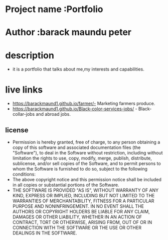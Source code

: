 # Project name :Portfolio
# Author :barack maundu peter 
# description
- it is a portfolio that talks about me,my interests and capabilities.
# live links

- https://barackmaund1.github.io/farmer/- Marketing farmers produce.
- https://barackmaund1.github.io/Black-color-services-jobs/ - Black-collar-jobs and abroad jobs.
## license

- Permission is hereby granted, free of charge, to any person obtaining a copy of this software and associated            documentation files (the "Software"), to deal in the Software without restriction, including without limitation the      rights to use, copy, modify, merge, publish, distribute, sublicense, and/or sell copies of the Software, and to permit   persons to whom the Software is furnished to do so, subject to the following conditions:
- The above copyright notice and this permission notice shall be included in all copies or substantial portions of the     Software.
- THE SOFTWARE IS PROVIDED "AS IS", WITHOUT WARRANTY OF ANY KIND, EXPRESS OR IMPLIED, INCLUDING BUT NOT LIMITED TO THE     WARRANTIES OF MERCHANTABILITY, FITNESS FOR A PARTICULAR PURPOSE AND NONINFRINGEMENT. IN NO EVENT SHALL THE AUTHORS OR    COPYRIGHT HOLDERS BE LIABLE FOR ANY CLAIM, DAMAGES OR OTHER LIABILITY, WHETHER IN AN ACTION OF CONTRACT, TORT OR         OTHERWISE, ARISING FROM, OUT OF OR IN CONNECTION WITH THE SOFTWARE OR THE USE OR OTHER DEALINGS IN THE SOFTWARE.